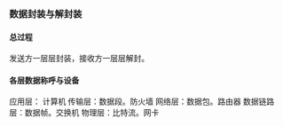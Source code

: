 ### 数据封装与解封装

#### 总过程
发送方一层层封装，接收方一层层解封。

#### 各层数据称呼与设备
应用层：      计算机
传输层：数据段。防火墙
网络层：数据包。路由器
数据链路层：数据帧。交换机
物理层：比特流。网卡